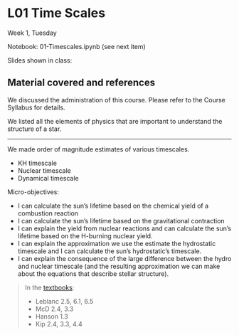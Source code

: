 # L01 Time Scales

Week 1, Tuesday

Notebook: 01-Timescales.ipynb (see next item)

Slides shown in class: 

## Material covered and references

We discussed the administration of this course.
Please refer to the Course Syllabus for details.

We listed all the elements of physics that are important to understand the structure of a star.

---


We made order of magnitude estimates of various timescales.

* KH timescale
* Nuclear timescale
* Dynamical timescale

Micro-objectives:
- I can calculate the sun’s lifetime based on the chemical yield of a combustion reaction
- I can calculate the sun’s lifetime based on the gravitational contraction
- I can explain the yield from nuclear reactions and can calculate the sun’s lifetime based on the H-burning nuclear yield.
- I can explain the approximation we use the estimate the hydrostatic timescale and I can calculate the sun’s hydrostatic’s timescale.
- I can explain the consequence of the large difference between the hydro and nuclear timescale (and the resulting approximation we can make about the equations that describe stellar structure).


> In the [textbooks](../textbooks.md):
> 
> * Leblanc 2.5, 6.1, 6.5
> * McD 2.4, 3.3
> * Hanson 1.3
> * Kip 2.4, 3.3, 4.4 
